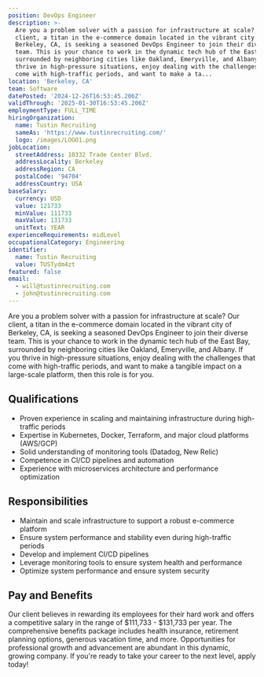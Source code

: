 ```yaml
---
position: DevOps Engineer
description: >-
  Are you a problem solver with a passion for infrastructure at scale? Our
  client, a titan in the e-commerce domain located in the vibrant city of
  Berkeley, CA, is seeking a seasoned DevOps Engineer to join their diverse
  team. This is your chance to work in the dynamic tech hub of the East Bay,
  surrounded by neighboring cities like Oakland, Emeryville, and Albany. If you
  thrive in high-pressure situations, enjoy dealing with the challenges that
  come with high-traffic periods, and want to make a ta...
location: 'Berkeley, CA'
team: Software
datePosted: '2024-12-26T16:53:45.206Z'
validThrough: '2025-01-30T16:53:45.206Z'
employmentType: FULL_TIME
hiringOrganization:
  name: Tustin Recruiting
  sameAs: 'https://www.tustinrecruiting.com/'
  logo: /images/LOGO1.png
jobLocation:
  streetAddress: 10332 Trade Center Blvd.
  addressLocality: Berkeley
  addressRegion: CA
  postalCode: '94704'
  addressCountry: USA
baseSalary:
  currency: USD
  value: 121733
  minValue: 111733
  maxValue: 131733
  unitText: YEAR
experienceRequirements: midLevel
occupationalCategory: Engineering
identifier:
  name: Tustin Recruiting
  value: TUSTydm4zt
featured: false
email:
  - will@tustinrecruiting.com
  - john@tustinrecruiting.com
---
```




Are you a problem solver with a passion for infrastructure at scale? Our client, a titan in the e-commerce domain located in the vibrant city of Berkeley, CA, is seeking a seasoned DevOps Engineer to join their diverse team. This is your chance to work in the dynamic tech hub of the East Bay, surrounded by neighboring cities like Oakland, Emeryville, and Albany. If you thrive in high-pressure situations, enjoy dealing with the challenges that come with high-traffic periods, and want to make a tangible impact on a large-scale platform, then this role is for you.

## Qualifications

- Proven experience in scaling and maintaining infrastructure during high-traffic periods
- Expertise in Kubernetes, Docker, Terraform, and major cloud platforms (AWS/GCP)
- Solid understanding of monitoring tools (Datadog, New Relic)
- Competence in CI/CD pipelines and automation
- Experience with microservices architecture and performance optimization

## Responsibilities

- Maintain and scale infrastructure to support a robust e-commerce platform
- Ensure system performance and stability even during high-traffic periods
- Develop and implement CI/CD pipelines
- Leverage monitoring tools to ensure system health and performance
- Optimize system performance and ensure system security

## Pay and Benefits

Our client believes in rewarding its employees for their hard work and offers a competitive salary in the range of $111,733 - $131,733 per year. The comprehensive benefits package includes health insurance, retirement planning options, generous vacation time, and more. Opportunities for professional growth and advancement are abundant in this dynamic, growing company. If you're ready to take your career to the next level, apply today!
